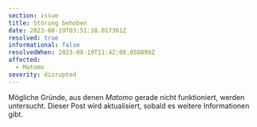 ```yaml
---
section: issue
title: Störung behoben
date: 2023-08-19T03:51:18.017361Z
resolved: true
informational: false
resolvedWhen: 2023-08-19T11:42:00.050899Z
affected:
  - Matomo
severity: disrupted
---
```

Mögliche Gründe, aus denen *Matomo* gerade nicht funktioniert, werden untersucht. Dieser Post wird aktualisiert, sobald es weitere Informationen gibt.

        